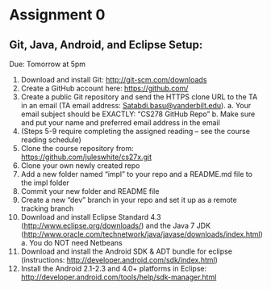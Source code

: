 Assignment 0
============

Git, Java, Android, and Eclipse Setup:
--------------------------------------
Due: Tomorrow at 5pm

1.	Download and install Git: http://git-scm.com/downloads
2.	Create a GitHub account here: https://github.com/
3.	Create a public Git repository and send the HTTPS clone URL to the TA in an email  (TA email address: Satabdi.basu@vanderbilt.edu).
a.	Your email subject should be EXACTLY: “CS278 GitHub Repo”
b.	Make sure and put your name and preferred email address in the email
4.	(Steps 5-9 require completing the assigned reading – see the course reading schedule)
5.	Clone the course repository from: https://github.com/juleswhite/cs27x.git
6.	Clone your own newly created repo
7.	Add a new folder named “impl” to your repo and a README.md file to the impl folder
8.	Commit your new folder and README file 
9.	Create a new “dev” branch in your repo and set it up as a remote tracking branch
10.	Download and install Eclipse Standard 4.3 (http://www.eclipse.org/downloads/) and the Java 7 JDK (http://www.oracle.com/technetwork/java/javase/downloads/index.html)
a.	You do NOT need Netbeans
11.	Download and install the Android SDK & ADT bundle for eclipse (instructions: http://developer.android.com/sdk/index.html)
12.	Install the Android 2.1-2.3 and 4.0+ platforms in Eclipse: http://developer.android.com/tools/help/sdk-manager.html

